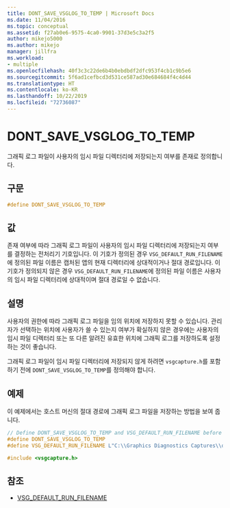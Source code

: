 ```yaml
---
title: DONT_SAVE_VSGLOG_TO_TEMP | Microsoft Docs
ms.date: 11/04/2016
ms.topic: conceptual
ms.assetid: f27ab0e6-9575-4ca0-9901-37d3e5c3a2f5
author: mikejo5000
ms.author: mikejo
manager: jillfra
ms.workload:
- multiple
ms.openlocfilehash: 40f3c3c22de6b4b0ebdbdf2dfc953f4cb1c9b5e6
ms.sourcegitcommit: 5f6ad1cefbcd3d531ce587ad30e684684f4c4d44
ms.translationtype: HT
ms.contentlocale: ko-KR
ms.lasthandoff: 10/22/2019
ms.locfileid: "72736087"
---
```

# <a name="dont_save_vsglog_to_temp"></a>DONT_SAVE_VSGLOG_TO_TEMP
그래픽 로그 파일이 사용자의 임시 파일 디렉터리에 저장되는지 여부를 존재로 정의합니다.

## <a name="syntax"></a>구문

```C++
#define DONT_SAVE_VSGLOG_TO_TEMP
```

## <a name="value"></a>값
 존재 여부에 따라 그래픽 로그 파일이 사용자의 임시 파일 디렉터리에 저장되는지 여부를 결정하는 전처리기 기호입니다. 이 기호가 정의된 경우 `VSG_DEFAULT_RUN_FILENAME`에 정의된 파일 이름은 캡처된 앱의 현재 디렉터리에 상대적이거나 절대 경로입니다. 이 기호가 정의되지 않은 경우 `VSG_DEFAULT_RUN_FILENAME`에 정의된 파일 이름은 사용자의 임시 파일 디렉터리에 상대적이며 절대 경로일 수 없습니다.

## <a name="remarks"></a>설명
 사용자의 권한에 따라 그래픽 로그 파일을 임의 위치에 저장하지 못할 수 있습니다. 관리자가 선택하는 위치에 사용자가 쓸 수 있는지 여부가 확실하지 않은 경우에는 사용자의 임시 파일 디렉터리 또는 또 다른 알려진 유효한 위치에 그래픽 로그를 저장하도록 설정하는 것이 좋습니다.

 그래픽 로그 파일이 임시 파일 디렉터리에 저장되지 않게 하려면 `vsgcapture.h`를 포함하기 전에 `DONT_SAVE_VSGLOG_TO_TEMP`를 정의해야 합니다.

## <a name="example"></a>예제
 이 예제에서는 호스트 머신의 절대 경로에 그래픽 로그 파일을 저장하는 방법을 보여 줍니다.

```cpp
// Define DONT_SAVE_VSGLOG_TO_TEMP and VSG_DEFAULT_RUN_FILENAME before including vsgcapture.h
#define DONT_SAVE_VSGLOG_TO_TEMP
#define VSG_DEFAULT_RUN_FILENAME L"C:\\Graphics Diagnostics Captures\\default.vsglog"

#include <vsgcapture.h>
```

## <a name="see-also"></a>참조
- [VSG_DEFAULT_RUN_FILENAME](vsg-default-run-filename.md)
